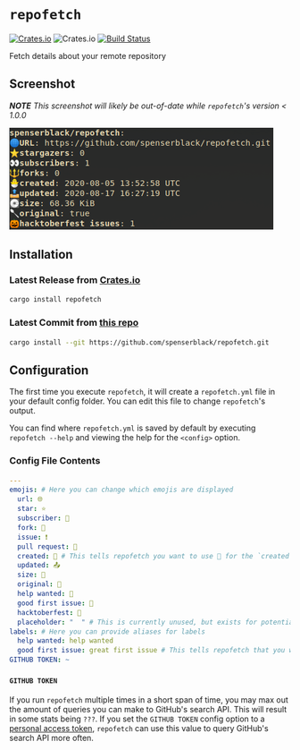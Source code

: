 # `repofetch`

[![Crates.io](https://img.shields.io/crates/v/repofetch?logo=rust)](https://crates.io/crates/repofetch)
![Crates.io](https://img.shields.io/crates/d/repofetch?logo=rust)
[![Build Status](https://travis-ci.com/spenserblack/repofetch.svg?branch=master)](https://travis-ci.com/spenserblack/repofetch)

Fetch details about your remote repository

## Screenshot

*__NOTE__ This screenshot will likely be out-of-date while `repofetch`'s version < 1.0.0*

![screenshot](https://github.com/spenserblack/repofetch/blob/master/images/screenshot.png?raw=true)

## Installation

### Latest Release from [Crates.io][crates.io]

```bash
cargo install repofetch
```

### Latest Commit from [this repo](https://github.com/spenserblack/repofetch)

```bash
cargo install --git https://github.com/spenserblack/repofetch.git
```

## Configuration

The first time you execute `repofetch`, it will create a `repofetch.yml` file in your default
config folder. You can edit this file to change `repofetch`'s output.

You can find where `repofetch.yml` is saved by default by executing `repofetch --help` and viewing
the help for the `<config>` option.

### Config File Contents

```yml
---
emojis: # Here you can change which emojis are displayed
  url: 🌐
  star: ⭐
  subscriber: 👀
  fork: 🔱
  issue: ❗
  pull request: 🔀
  created: 🎉 # This tells repofetch you want to use 🎉 for the `created` stat instead of the default (🐣)
  updated: 📤
  size: 💽
  original: 🥄
  help wanted: 🙇
  good first issue: 🔰
  hacktoberfest: 🎃
  placeholder: "  " # This is currently unused, but exists for potential future usage
labels: # Here you can provide aliases for labels
  help wanted: help wanted
  good first issue: great first issue # This tells repofetch that you want to search `label:"great first issue"` for good first issues
GITHUB TOKEN: ~
```

#### `GITHUB TOKEN`

If you run `repofetch` multiple times in a short span of time, you may max out the
amount of queries you can make to GitHub's search API. This will result in some stats
being `???`. If you set the `GITHUB TOKEN` config option to a [personal access token][PAC],
`repofetch` can use this value to query GitHub's search API more often.

[PAC]: https://docs.github.com/en/github/authenticating-to-github/creating-a-personal-access-token
[crates.io]: https://crates.io/crates/repofetch
